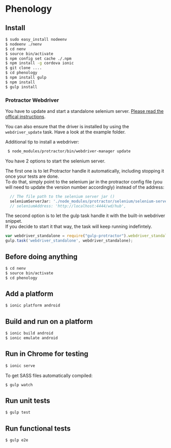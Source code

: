 Phenology
=========

## Install
```bash
$ sudo easy_install nodeenv
$ nodeenv ./nenv
$ cd nenv
$ source bin/activate
$ npm config set cache ./.npm
$ npm install -g cordova ionic
$ git clone ....
$ cd phenology
$ npm install gulp
$ npm install
$ gulp install
```

### Protractor Webdriver
You have to update and start a standalone selenium server. [Please read the offical instructions](https://github.com/angular/protractor#appendix-a-setting-up-a-standalone-selenium-server).  

You can also ensure that the driver is installed by using the `webdriver_update` task. Have a look at the example folder.

Additional tip to install a webdriver:
```bash
 $ node_modules/protractor/bin/webdriver-manager update
```

You have 2 options to start the selenium server.  

The first one is to let Protractor handle it automatically, including stopping it once your tests are done.  
To do that, simply point to the selenium jar in the protractor config file (you will need to update the version number accordingly) instead of the address:

```javascript
  // The file path to the selenium server jar ()
  seleniumServerJar: './node_modules/protractor/selenium/selenium-server-standalone-2.39.0.jar',
  // seleniumAddress: 'http://localhost:4444/wd/hub',
```

The second option is to let the gulp task handle it with the built-in webdriver snippet.  
If you decide to start it that way, the task will keep running indefintely.

```javascript
var webdriver_standalone = require("gulp-protractor").webdriver_standalone;
gulp.task('webdriver_standalone', webdriver_standalone);
```


## Before doing anything
```bash
$ cd nenv
$ source bin/activate
$ cd phenology
```

## Add a platform
```bash
$ ionic platform android
```

## Build and run on a platform
```bash
$ ionic build android
$ ionic emulate android
```

## Run in Chrome for testing
```bash
$ ionic serve
```

To get SASS files automatically compiled:
```bash
$ gulp watch
```

## Run unit tests
```bash
$ gulp test
```

## Run functional tests
```bash
$ gulp e2e
```
